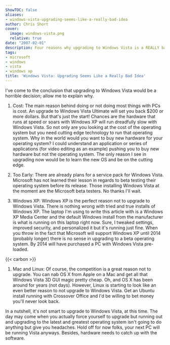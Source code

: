 ```yaml
---
ShowTOC: false
aliases:
- windows-vista-upgrading-seems-like-a-really-bad-idea
author: Chris Short
cover:
  image: windows-vista.png
  relative: true
date: "2007-02-01"
description: Four reasons why upgrading to Windows Vista is a REALLY bad idea.
tags:
- microsoft
- windows
- vista
- windows xp
title: 'Windows Vista: Upgrading Seems Like a Really Bad Idea'
---
```

I've come to the conclusion that upgrading to Windows Vista would be a horrible decision; allow me to explain why.

1. Cost: The main reason behind doing or not doing most things with PCs is cost.  An upgrade to Windows Vista Ultimate will set you back $200 or more dollars.  But that's just the start!  Chances are the hardware that runs at speed or soars with Windows XP will run dreadfully slow with Windows Vista.  So not only are you looking at the cost of the operating system but you need cutting edge technology to run that operating system.  Why in the world would you want to buy new hardware for your operating system?  I could understand an application or series of applications (for video editing as an example) pushing you to buy new hardware but not the operating system.  The only reason I see in upgrading now would be to learn the new OS and be on the cutting edge.


1. Too Early:  There are already plans for a service pack for Windows Vista.  Microsoft has not learned their lesson in regards to beta testing their operating system before its release.  Those installing Windows Vista at the moment are the Microsoft beta testers.  No thanks I'll wait.

1. Windows XP:  Windows XP is the perfect reason not to upgrade to Windows Vista.  There is nothing wrong with tried and true installs of Windows XP.  The laptop I'm using to write this article with is a Windows XP Media Center and the default Windows install from the manufacturer is what is running on this laptop right now.  Sure, I tweaked settings, improved security, and personalized it but it's running just fine.  When you throw in the fact that Microsoft will support Windows XP until 2014 (probably longer) there is no sense in upgrading to a beta operating system.  By 2014 will have purchased a PC  with Windows Vista pre-loaded.

{{< carbon >}}

1. Mac and Linux:  Of course, the competition is a great reason not to upgrade.  You can nab OS X from Apple on a Mac and get all that Windows Vista 3D GUI magic pretty cheap.  Oh, and OS X has been around for years (not days).  However, Linux is starting to look like an even better reason to not upgrade to Windows Vista.  Get an Ubuntu install running with Crossover Office and I'd be willing to bet money you'll never look back.

In a nutshell, it's not smart to upgrade to Windows Vista, at this time.  The day may come when you actually force yourself to upgrade but running out and upgrading to the latest and greatest operating system isn't going to do anything but give you headaches.  Hold off for now folks, your next PC will be running Vista anyways.  Besides, hardware needs to catch up with the software.
